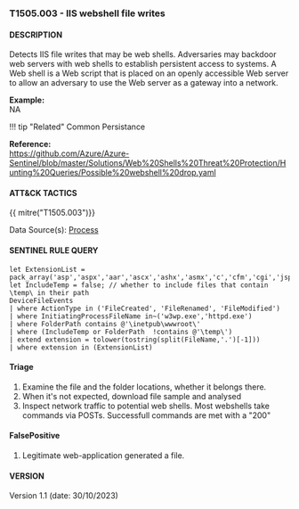 ### T1505.003 - IIS webshell file writes

#### DESCRIPTION

Detects IIS file writes that may be web shells. Adversaries may backdoor web servers with web shells to establish persistent access to systems. A Web shell is a Web script that is placed on an openly accessible Web server to allow an adversary to use the Web server as a gateway into a network.

**Example:**\
NA

!!! tip "Related"
    Common Persistance

**Reference:**\
https://github.com/Azure/Azure-Sentinel/blob/master/Solutions/Web%20Shells%20Threat%20Protection/Hunting%20Queries/Possible%20webshell%20drop.yaml

#### ATT&CK TACTICS

{{ mitre("T1505.003")}}

Data Source(s): [Process](https://attack.mitre.org/datasources/DS0009/)

#### SENTINEL RULE QUERY

```
let ExtensionList = pack_array('asp','aspx','aar','ascx','ashx','asmx','c','cfm','cgi','jsp','jspx','php','pl','exe','jsp','jar','py','ps1','psm1','cmd','psd1','java','wsf','vbs');
let IncludeTemp = false; // whether to include files that contain \temp\ in their path
DeviceFileEvents
| where ActionType in ('FileCreated', 'FileRenamed', 'FileModified')
| where InitiatingProcessFileName in~('w3wp.exe','httpd.exe') 
| where FolderPath contains @'\inetpub\wwwroot\'
| where (IncludeTemp or FolderPath  !contains @'\temp\')
| extend extension = tolower(tostring(split(FileName,'.')[-1]))
| where extension in (ExtensionList)  
```

#### Triage

1. Examine the file and the folder locations, whether it belongs there.
1. When it's not expected, download file sample and analysed
1. Inspect network traffic to potential web shells. Most webshells take commands via POSTs. Successfull commands are met with a "200"

#### FalsePositive

1. Legitimate web-application generated a file.

#### VERSION

Version 1.1 (date: 30/10/2023)
